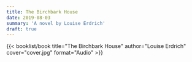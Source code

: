 ```yaml
---
title: The Birchbark House
date: 2019-08-03
summary: 'A novel by Louise Erdrich'
draft: true
---
```


{{< booklist/book
title="The Birchbark House"
author="Louise Erdrich"
cover="cover.jpg"
format="Audio" >}}
